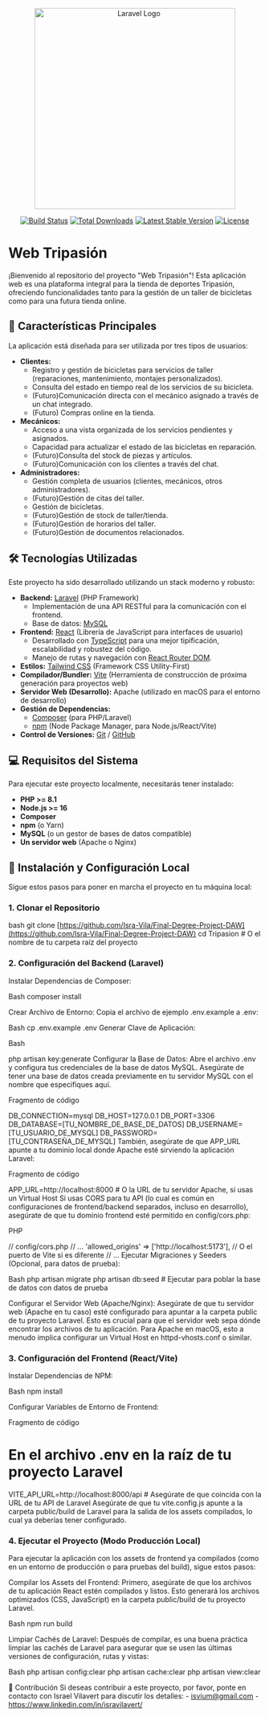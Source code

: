 <p align="center"><a href="https://laravel.com" target="_blank"><img src="https://raw.githubusercontent.com/laravel/art/master/logo-lockup/5%20SVG/2%20CMYK/1%20Full%20Color/laravel-logolockup-cmyk-red.svg" width="400" alt="Laravel Logo"></a></p>

<p align="center">
<a href="https://github.com/laravel/framework/actions"><img src="https://github.com/laravel/framework/workflows/tests/badge.svg" alt="Build Status"></a>
<a href="https://packagist.org/packages/laravel/framework"><img src="https://img.shields.io/packagist/dt/laravel/framework" alt="Total Downloads"></a>
<a href="https://packagist.org/packages/laravel/framework"><img src="https://img.shields.io/packagist/v/laravel/framework" alt="Latest Stable Version"></a>
<a href="https://packagist.org/packages/laravel/framework"><img src="https://img.shields.io/packagist/l/laravel/framework" alt="License"></a>
</p>

# Web Tripasión

¡Bienvenido al repositorio del proyecto "Web Tripasión"! Esta aplicación web es una plataforma integral para la tienda de deportes Tripasión, ofreciendo funcionalidades tanto para la gestión de un taller de bicicletas como para una futura tienda online.

## 🚀 Características Principales

La aplicación está diseñada para ser utilizada por tres tipos de usuarios:

* **Clientes:**
    * Registro y gestión de bicicletas para servicios de taller (reparaciones, mantenimiento, montajes personalizados).
    * Consulta del estado en tiempo real de los servicios de su bicicleta.
    * (Futuro)Comunicación directa con el mecánico asignado a través de un chat integrado.
    * (Futuro) Compras online en la tienda.
* **Mecánicos:**
    * Acceso a una vista organizada de los servicios pendientes y asignados.
    * Capacidad para actualizar el estado de las bicicletas en reparación.
    * (Futuro)Consulta del stock de piezas y artículos.
    * (Futuro)Comunicación con los clientes a través del chat.
* **Administradores:**
    * Gestión completa de usuarios (clientes, mecánicos, otros administradores).
    * (Futuro)Gestión de citas del taller.
    * Gestión de bicicletas.
    * (Futuro)Gestión de stock de taller/tienda.
    * (Futuro)Gestión de horarios del taller.
    * (Futuro)Gestión de documentos relacionados.

## 🛠️ Tecnologías Utilizadas

Este proyecto ha sido desarrollado utilizando un stack moderno y robusto:

* **Backend:** [Laravel](https://laravel.com/) (PHP Framework)
    * Implementación de una API RESTful para la comunicación con el frontend.
    * Base de datos: [MySQL](https://www.mysql.com/)
* **Frontend:** [React](https://react.dev/) (Librería de JavaScript para interfaces de usuario)
    * Desarrollado con [TypeScript](https://www.typescriptlang.org/) para una mejor tipificación, escalabilidad y robustez del código.
    * Manejo de rutas y navegación con [React Router DOM](https://reactrouter.com/en/main).
* **Estilos:** [Tailwind CSS](https://tailwindcss.com/) (Framework CSS Utility-First)
* **Compilador/Bundler:** [Vite](https://vitejs.dev/) (Herramienta de construcción de próxima generación para proyectos web)
* **Servidor Web (Desarrollo):** Apache (utilizado en macOS para el entorno de desarrollo)
* **Gestión de Dependencias:**
    * [Composer](https://getcomposer.org/) (para PHP/Laravel)
    * [npm](https://www.npmjs.com/) (Node Package Manager, para Node.js/React/Vite)
* **Control de Versiones:** [Git](https://git-scm.com/) / [GitHub](https://github.com/)

## 💻 Requisitos del Sistema

Para ejecutar este proyecto localmente, necesitarás tener instalado:

* **PHP >= 8.1**
* **Node.js >= 16**
* **Composer**
* **npm** (o Yarn)
* **MySQL** (o un gestor de bases de datos compatible)
* **Un servidor web** (Apache o Nginx)

## 🚀 Instalación y Configuración Local

Sigue estos pasos para poner en marcha el proyecto en tu máquina local:


### 1. Clonar el Repositorio

bash
git clone [https://github.com/Isra-Vila/Final-Degree-Project-DAW](https://github.com/Isra-Vila/Final-Degree-Project-DAW)
cd Tripasion # O el nombre de tu carpeta raíz del proyecto


### 2. Configuración del Backend (Laravel)
Instalar Dependencias de Composer:

Bash
composer install

Crear Archivo de Entorno:
Copia el archivo de ejemplo .env.example a .env:

Bash
cp .env.example .env
Generar Clave de Aplicación:

Bash

php artisan key:generate
Configurar la Base de Datos:
Abre el archivo .env y configura tus credenciales de la base de datos MySQL. Asegúrate de tener una base de datos creada previamente en tu servidor MySQL con el nombre que especifiques aquí.

Fragmento de código

DB_CONNECTION=mysql
DB_HOST=127.0.0.1
DB_PORT=3306
DB_DATABASE=[TU_NOMBRE_DE_BASE_DE_DATOS]
DB_USERNAME=[TU_USUARIO_DE_MYSQL]
DB_PASSWORD=[TU_CONTRASEÑA_DE_MYSQL]
También, asegúrate de que APP_URL apunte a tu dominio local donde Apache esté sirviendo la aplicación Laravel:

Fragmento de código

APP_URL=http://localhost:8000 # O la URL de tu servidor Apache, si usas un Virtual Host
Si usas CORS para tu API (lo cual es común en configuraciones de frontend/backend separados, incluso en desarrollo), asegúrate de que tu dominio frontend esté permitido en config/cors.php:

PHP

// config/cors.php
// ...
'allowed_origins' => ['http://localhost:5173'], // O el puerto de Vite si es diferente
// ...
Ejecutar Migraciones y Seeders (Opcional, para datos de prueba):

Bash
php artisan migrate
php artisan db:seed # Ejecutar para poblar la base de datos con datos de prueba

Configurar el Servidor Web (Apache/Nginx):
Asegúrate de que tu servidor web (Apache en tu caso) esté configurado para apuntar a la carpeta public de tu proyecto Laravel. Esto es crucial para que el servidor web sepa dónde encontrar los archivos de tu aplicación. Para Apache en macOS, esto a menudo implica configurar un Virtual Host en httpd-vhosts.conf o similar.


### 3. Configuración del Frontend (React/Vite)
Instalar Dependencias de NPM:

Bash
npm install

Configurar Variables de Entorno de Frontend:

Fragmento de código

# En el archivo .env en la raíz de tu proyecto Laravel
VITE_API_URL=http://localhost:8000/api # Asegúrate de que coincida con la URL de tu API de Laravel
Asegúrate de que tu vite.config.js apunte a la carpeta public/build de Laravel para la salida de los assets compilados, lo cual ya deberías tener configurado.


### 4. Ejecutar el Proyecto (Modo Producción Local)
Para ejecutar la aplicación con los assets de frontend ya compilados (como en un entorno de producción o para pruebas del build), sigue estos pasos:

Compilar los Assets del Frontend:
Primero, asegúrate de que los archivos de tu aplicación React estén compilados y listos. Esto generará los archivos optimizados (CSS, JavaScript) en la carpeta public/build de tu proyecto Laravel.

Bash
npm run build

Limpiar Cachés de Laravel:
Después de compilar, es una buena práctica limpiar las cachés de Laravel para asegurar que se usen las últimas versiones de configuración, rutas y vistas:

Bash
php artisan config:clear
php artisan cache:clear
php artisan view:clear


🤝 Contribución
Si deseas contribuir a este proyecto, por favor, ponte en contacto con Israel Vilavert para discutir los detalles:
    - isvium@gmail.com
    - https://www.linkedin.com/in/isravilavert/
 

